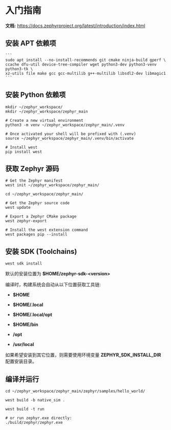 # 入门指南

**文档:** https://docs.zephyrproject.org/latest/introduction/index.html

## 安装 APT 依赖项

    ```
    sudo apt install --no-install-recommends git cmake ninja-build gperf \
    ccache dfu-util device-tree-compiler wget python3-dev python3-venv python3-tk \
    xz-utils file make gcc gcc-multilib g++-multilib libsdl2-dev libmagic1
    ```

## 安装 Python 依赖项

```
mkdir ~/zephyr_workspace/
mkdir ~/zephyr_workspace/zephyr_main

# Create a new virtual environment
python3 -m venv ~/zephyr_workspace/zephyr_main/.venv

# Once activated your shell will be prefixed with (.venv)
source ~/zephyr_workspace/zephyr_main/.venv/bin/activate

# Install west
pip install west
```

## 获取 Zephyr 源码

```
# Get the Zephyr manifest
west init ~/zephyr_workspace/zephyr_main/

cd ~/zephyr_workspace/zephyr_main/

# Get the Zephyr source code
west update

# Export a Zephyr CMake package
west zephyr-export

# Install the west extension command
west packages pip --install
```

## 安装 SDK (Toolchains)

```
west sdk install
```

默认的安装位置为 **\$HOME\/zephyr\-sdk\-\<version\>**

编译时，构建系统会自动从以下位置获取工具链:

 - **$HOME**

 - **$HOME/.local**

 - **$HOME/.local/opt**

 - **$HOME/bin**

 - **/opt**

 - **/usr/local**

如果希望安装到其它位置，则需要使用环境变量 **ZEPHYR_SDK_INSTALL_DIR** 配置安装目录。

## 编译并运行

```
cd ~/zephyr_workspace/zephyr_main/zephyr/samples/hello_world/

west build -b native_sim .

west build -t run

# or run zephyr.exe directly:
./build/zephyr/zephyr.exe
```
